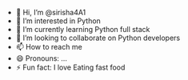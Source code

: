 - 👋 Hi, I’m @sirisha4A1
- 👀 I’m interested in Python
- 🌱 I’m currently learning Python full stack
- 💞️ I’m looking to collaborate on  Python developers
- 📫 How to reach me 
- 😄 Pronouns: ...
- ⚡ Fun fact: I love Eating fast food

<!---
sirisha4A1/sirisha4A1 is a ✨ special ✨ repository because its `README.md` (this file) appears on your GitHub profile.
You can click the Preview link to take a look at your changes.
--->
